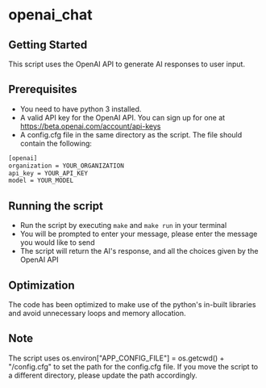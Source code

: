 # openai_chat

## Getting Started

This script uses the OpenAI API to generate AI responses to user input.

## Prerequisites

- You need to have python 3 installed.
- A valid API key for the OpenAI API. You can sign up for one at https://beta.openai.com/account/api-keys
- A config.cfg file in the same directory as the script. The file should contain the following:

```sh
[openai]
organization = YOUR_ORGANIZATION
api_key = YOUR_API_KEY
model = YOUR_MODEL
```

## Running the script

- Run the script by executing `make` and `make run` in your terminal
- You will be prompted to enter your message, please enter the message you would like to send
- The script will return the AI's response, and all the choices given by the OpenAI API

## Optimization

The code has been optimized to make use of the python's in-built libraries and avoid unnecessary loops and memory allocation.

## Note

The script uses os.environ["APP_CONFIG_FILE"] = os.getcwd() + "/config.cfg" to set the path for the config.cfg file. If you move the script to a different directory, please update the path accordingly.
